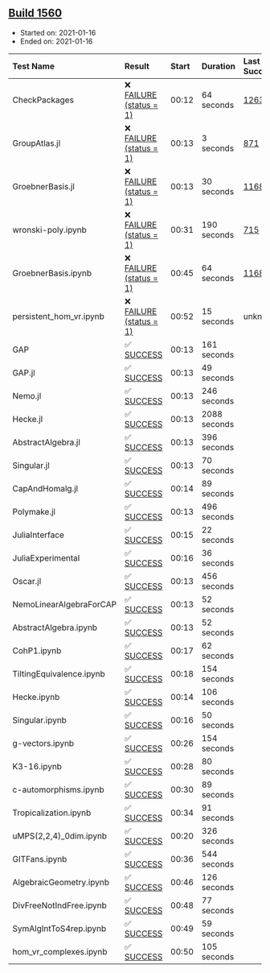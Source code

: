 ## [Build 1560](https://oscarci.mathematik.uni-kl.de/job/oscar-stable/1560/)

* Started on: 2021-01-16
* Ended on: 2021-01-16

| Test Name    | Result | Start | Duration | Last Success | First Failure |
|:-------------|:-------|:------|:---------|:-------------|:--------------|
| CheckPackages | ❌ [FAILURE (status = 1)](https://oscarci.mathematik.uni-kl.de/job/oscar-stable/1560/artifact/logs/build-1560/CheckPackages.log) | 00:12 | 64 seconds | [1263](https://oscarci.mathematik.uni-kl.de/job/oscar-stable/1263/) | [1264](https://oscarci.mathematik.uni-kl.de/job/oscar-stable/1264/) |
| GroupAtlas.jl | ❌ [FAILURE (status = 1)](https://oscarci.mathematik.uni-kl.de/job/oscar-stable/1560/artifact/logs/build-1560/GroupAtlas.jl.log) | 00:13 | 3 seconds | [871](https://oscarci.mathematik.uni-kl.de/job/oscar-stable/871/) | [872](https://oscarci.mathematik.uni-kl.de/job/oscar-stable/872/) |
| GroebnerBasis.jl | ❌ [FAILURE (status = 1)](https://oscarci.mathematik.uni-kl.de/job/oscar-stable/1560/artifact/logs/build-1560/GroebnerBasis.jl.log) | 00:13 | 30 seconds | [1168](https://oscarci.mathematik.uni-kl.de/job/oscar-stable/1168/) | [1169](https://oscarci.mathematik.uni-kl.de/job/oscar-stable/1169/) |
| wronski-poly.ipynb | ❌ [FAILURE (status = 1)](https://oscarci.mathematik.uni-kl.de/job/oscar-stable/1560/artifact/logs/build-1560/wronski-poly.ipynb.log) | 00:31 | 190 seconds | [715](https://oscarci.mathematik.uni-kl.de/job/oscar-stable/715/) | [716](https://oscarci.mathematik.uni-kl.de/job/oscar-stable/716/) |
| GroebnerBasis.ipynb | ❌ [FAILURE (status = 1)](https://oscarci.mathematik.uni-kl.de/job/oscar-stable/1560/artifact/logs/build-1560/GroebnerBasis.ipynb.log) | 00:45 | 64 seconds | [1168](https://oscarci.mathematik.uni-kl.de/job/oscar-stable/1168/) | [1169](https://oscarci.mathematik.uni-kl.de/job/oscar-stable/1169/) |
| persistent_hom_vr.ipynb | ❌ [FAILURE (status = 1)](https://oscarci.mathematik.uni-kl.de/job/oscar-stable/1560/artifact/logs/build-1560/persistent_hom_vr.ipynb.log) | 00:52 | 15 seconds | unknown | unknown |
| GAP | ✅ [SUCCESS](https://oscarci.mathematik.uni-kl.de/job/oscar-stable/1560/artifact/logs/build-1560/GAP.log) | 00:13 | 161 seconds |  |  |
| GAP.jl | ✅ [SUCCESS](https://oscarci.mathematik.uni-kl.de/job/oscar-stable/1560/artifact/logs/build-1560/GAP.jl.log) | 00:13 | 49 seconds |  |  |
| Nemo.jl | ✅ [SUCCESS](https://oscarci.mathematik.uni-kl.de/job/oscar-stable/1560/artifact/logs/build-1560/Nemo.jl.log) | 00:13 | 246 seconds |  |  |
| Hecke.jl | ✅ [SUCCESS](https://oscarci.mathematik.uni-kl.de/job/oscar-stable/1560/artifact/logs/build-1560/Hecke.jl.log) | 00:13 | 2088 seconds |  |  |
| AbstractAlgebra.jl | ✅ [SUCCESS](https://oscarci.mathematik.uni-kl.de/job/oscar-stable/1560/artifact/logs/build-1560/AbstractAlgebra.jl.log) | 00:13 | 396 seconds |  |  |
| Singular.jl | ✅ [SUCCESS](https://oscarci.mathematik.uni-kl.de/job/oscar-stable/1560/artifact/logs/build-1560/Singular.jl.log) | 00:13 | 70 seconds |  |  |
| CapAndHomalg.jl | ✅ [SUCCESS](https://oscarci.mathematik.uni-kl.de/job/oscar-stable/1560/artifact/logs/build-1560/CapAndHomalg.jl.log) | 00:14 | 89 seconds |  |  |
| Polymake.jl | ✅ [SUCCESS](https://oscarci.mathematik.uni-kl.de/job/oscar-stable/1560/artifact/logs/build-1560/Polymake.jl.log) | 00:13 | 496 seconds |  |  |
| JuliaInterface | ✅ [SUCCESS](https://oscarci.mathematik.uni-kl.de/job/oscar-stable/1560/artifact/logs/build-1560/JuliaInterface.log) | 00:15 | 22 seconds |  |  |
| JuliaExperimental | ✅ [SUCCESS](https://oscarci.mathematik.uni-kl.de/job/oscar-stable/1560/artifact/logs/build-1560/JuliaExperimental.log) | 00:16 | 36 seconds |  |  |
| Oscar.jl | ✅ [SUCCESS](https://oscarci.mathematik.uni-kl.de/job/oscar-stable/1560/artifact/logs/build-1560/Oscar.jl.log) | 00:13 | 456 seconds |  |  |
| NemoLinearAlgebraForCAP | ✅ [SUCCESS](https://oscarci.mathematik.uni-kl.de/job/oscar-stable/1560/artifact/logs/build-1560/NemoLinearAlgebraForCAP.log) | 00:13 | 52 seconds |  |  |
| AbstractAlgebra.ipynb | ✅ [SUCCESS](https://oscarci.mathematik.uni-kl.de/job/oscar-stable/1560/artifact/logs/build-1560/AbstractAlgebra.ipynb.log) | 00:13 | 52 seconds |  |  |
| CohP1.ipynb | ✅ [SUCCESS](https://oscarci.mathematik.uni-kl.de/job/oscar-stable/1560/artifact/logs/build-1560/CohP1.ipynb.log) | 00:17 | 62 seconds |  |  |
| TiltingEquivalence.ipynb | ✅ [SUCCESS](https://oscarci.mathematik.uni-kl.de/job/oscar-stable/1560/artifact/logs/build-1560/TiltingEquivalence.ipynb.log) | 00:18 | 154 seconds |  |  |
| Hecke.ipynb | ✅ [SUCCESS](https://oscarci.mathematik.uni-kl.de/job/oscar-stable/1560/artifact/logs/build-1560/Hecke.ipynb.log) | 00:14 | 106 seconds |  |  |
| Singular.ipynb | ✅ [SUCCESS](https://oscarci.mathematik.uni-kl.de/job/oscar-stable/1560/artifact/logs/build-1560/Singular.ipynb.log) | 00:16 | 50 seconds |  |  |
| g-vectors.ipynb | ✅ [SUCCESS](https://oscarci.mathematik.uni-kl.de/job/oscar-stable/1560/artifact/logs/build-1560/g-vectors.ipynb.log) | 00:26 | 154 seconds |  |  |
| K3-16.ipynb | ✅ [SUCCESS](https://oscarci.mathematik.uni-kl.de/job/oscar-stable/1560/artifact/logs/build-1560/K3-16.ipynb.log) | 00:28 | 80 seconds |  |  |
| c-automorphisms.ipynb | ✅ [SUCCESS](https://oscarci.mathematik.uni-kl.de/job/oscar-stable/1560/artifact/logs/build-1560/c-automorphisms.ipynb.log) | 00:30 | 89 seconds |  |  |
| Tropicalization.ipynb | ✅ [SUCCESS](https://oscarci.mathematik.uni-kl.de/job/oscar-stable/1560/artifact/logs/build-1560/Tropicalization.ipynb.log) | 00:34 | 91 seconds |  |  |
| uMPS(2,2,4)_0dim.ipynb | ✅ [SUCCESS](https://oscarci.mathematik.uni-kl.de/job/oscar-stable/1560/artifact/logs/build-1560/uMPS-2-2-4-_0dim.ipynb.log) | 00:20 | 326 seconds |  |  |
| GITFans.ipynb | ✅ [SUCCESS](https://oscarci.mathematik.uni-kl.de/job/oscar-stable/1560/artifact/logs/build-1560/GITFans.ipynb.log) | 00:36 | 544 seconds |  |  |
| AlgebraicGeometry.ipynb | ✅ [SUCCESS](https://oscarci.mathematik.uni-kl.de/job/oscar-stable/1560/artifact/logs/build-1560/AlgebraicGeometry.ipynb.log) | 00:46 | 126 seconds |  |  |
| DivFreeNotIndFree.ipynb | ✅ [SUCCESS](https://oscarci.mathematik.uni-kl.de/job/oscar-stable/1560/artifact/logs/build-1560/DivFreeNotIndFree.ipynb.log) | 00:48 | 77 seconds |  |  |
| SymAlgIntToS4rep.ipynb | ✅ [SUCCESS](https://oscarci.mathematik.uni-kl.de/job/oscar-stable/1560/artifact/logs/build-1560/SymAlgIntToS4rep.ipynb.log) | 00:49 | 59 seconds |  |  |
| hom_vr_complexes.ipynb | ✅ [SUCCESS](https://oscarci.mathematik.uni-kl.de/job/oscar-stable/1560/artifact/logs/build-1560/hom_vr_complexes.ipynb.log) | 00:50 | 105 seconds |  |  |
